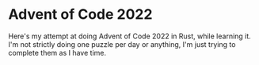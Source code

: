 # Advent of Code 2022

Here's my attempt at doing Advent of Code 2022 in Rust, while learning it. I'm not strictly doing one puzzle per day or anything, I'm just trying to complete them as I have time.
